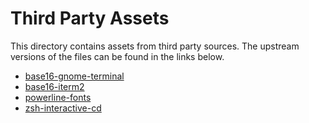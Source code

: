 # Third Party Assets

This directory contains assets from third party sources.
The upstream versions of the files can be found in the links below.

* [base16-gnome-terminal](https://github.com/aaron-williamson/base16-gnome-terminal)
* [base16-iterm2](https://github.com/martinlindhe/base16-iterm2)
* [powerline-fonts](https://github.com/powerline/powerline)
* [zsh-interactive-cd](https://github.com/changyuheng/zsh-interactive-cd.git)
